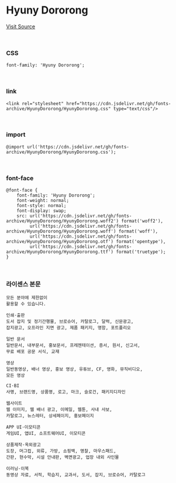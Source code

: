 # Hyuny Dororong

[Visit Source](http://www.earlyfont.com/portfolio/EARLYFONT_HYUNY%20DO)

&nbsp;

### CSS

```
font-family: 'Hyuny Dororong';
```

&nbsp;

### link

```
<link rel="stylesheet" href="https://cdn.jsdelivr.net/gh/fonts-archive/HyunyDororong/HyunyDororong.css" type="text/css"/>
```

&nbsp;

### import

```
@import url('https://cdn.jsdelivr.net/gh/fonts-archive/HyunyDororong/HyunyDororong.css');
```

&nbsp;

### font-face

```
@font-face {
    font-family: 'Hyuny Dororong';
    font-weight: normal;
    font-style: normal;
    font-display: swap;
    src: url('https://cdn.jsdelivr.net/gh/fonts-archive/HyunyDororong/HyunyDororong.woff2') format('woff2'),
         url('https://cdn.jsdelivr.net/gh/fonts-archive/HyunyDororong/HyunyDororong.woff') format('woff'),
         url('https://cdn.jsdelivr.net/gh/fonts-archive/HyunyDororong/HyunyDororong.otf') format('opentype'),
         url('https://cdn.jsdelivr.net/gh/fonts-archive/HyunyDororong/HyunyDororong.ttf') format('truetype');
}
```

&nbsp;

### 라이센스 본문

```
모든 분야에 제한없이
활용할 수 있습니다.

인쇄·출판
도서 잡지 및 정기간행물, 브로슈어, 카탈로그, 달력, 신문광고,
잡지광고, 오프라인 지면 광고, 제품 패키지, 명함, 포트폴리오

일반 문서
일반문서, 내부문서, 홍보문서, 프레젠테이션, 증서, 원서, 신고서,
무료 배포 공문 서식, 교재

영상
일반동영상, 배너 영상, 홍보 영상, 유튜브, CF, 영화, 뮤직비디오,
모든 영상

CI·BI
사명, 브랜드명, 상품명, 로고, 마크, 슬로건, 패키지디자인

웹사이트
웹 이미지, 웹 배너 광고, 이메일, 웹툰, 사내 사보,
카탈로그, 뉴스레터, 상세페이지, 홍보페이지

APP UI·이모티콘
게임UI, 앱UI, 소프트웨어UI, 이모티콘

상품제작·옥외광고
도장, 머그컵, 외류, 가방, 쇼핑백, 명찰, 마우스패드,
간판, 현수막, 시설 안내판, 벽면광고, 업장 내외 사인물

이러닝·이북
동영상 자료, 서적, 학습지, 교과서, 도서, 잡지, 브로슈어, 카탈로그
```
